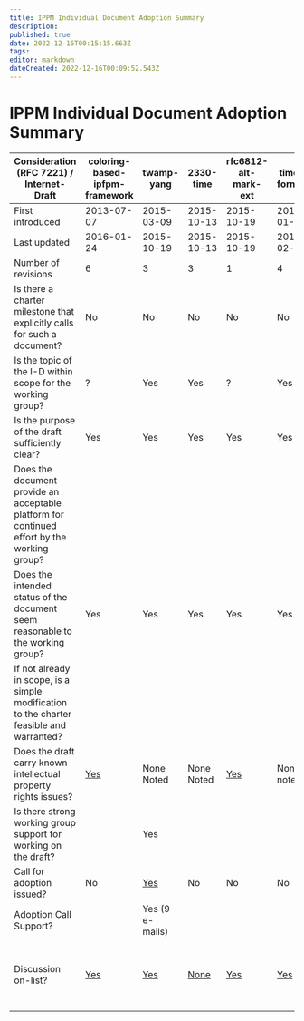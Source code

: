 ```yaml
---
title: IPPM Individual Document Adoption Summary
description: 
published: true
date: 2022-12-16T00:15:15.663Z
tags: 
editor: markdown
dateCreated: 2022-12-16T00:09:52.543Z
---
```


# IPPM Individual Document Adoption Summary


| Consideration (RFC 7221) / Internet-Draft                                                    | coloring-based-ipfpm-framework | twamp-yang      | 2330-time  | rfc6812-alt-mark-ext | time-format | initial-registry | twamp-light-yang | 2330-stdform-typep | ippm-p3m                                                   | monitor-methodology-services-kpi  |
|---------------------------------------------------------------------------------------------|--------------------------------|-----------------|------------|----------------------|-------------|------------------|------------------|--------------------|------------------------------------------------------------|-----------------------------------|
| First introduced                                                                            | 2013-07-07                     | 2015-03-09      | 2015-10-13 | 2015-10-19           | 2015-01-16  | 2015-07-06       | 2015-07-06       | 2015-08-06         | 2015-03-05                                                 | 2015-06-29                        |
| Last updated                                                                                | 2016-01-24                     | 2015-10-19      | 2015-10-13 | 2015-10-19           | 2016-02-09  | 2016-02-21       | 2016-01-05       | 2015-12-11         | 2015-10-19                                                 | 2015-10-05                        |
| Number of revisions                                                                         | 6                              | 3               | 3          | 1                    | 4           | 5                | 2                | 3                  | 3                                                          | 2                                 |
| Is there a charter milestone that explicitly calls for such a document?                     | No                             | No              | No         | No                   | No          | No               | No               | No                 | No                                                         | No                                |
| Is the topic of the I-D within scope for the working group?                                 | ?                              | Yes             | Yes        | ?                    | Yes         | Yes              | ?                | Yes                | Yes                                                        |  Yes                              |
| Is the purpose of the draft sufficiently clear?                                             | Yes                            | Yes             | Yes        | Yes                  | Yes         | Yes              | Yes              | Yes                | Yes                                                        | Yes                               |
| Does the document provide an acceptable platform for continued effort by the working group? |                                |                 |            |                      |             |                  |                  |                    |                                                            |                                   |
| Does the intended status of the document seem reasonable to the working group?              | Yes                            | Yes             | Yes        | Yes                  | Yes         | Yes              | Yes              | Yes                | Yes                                                        | Yes                               |
| If not already in scope, is a simple modification to the charter feasible and warranted?    |                                |                 |            |                      |             |                  |                  |                    |                                                            |                                   |
| Does the draft carry known intellectual property rights issues?                             | [Yes](https://datatracker.ietf.org/ipr/search/?submit=draft&id=draft-chen-ippm-coloring-based-ipfpm-framework)                            | None Noted      | None Noted | [Yes](https://datatracker.ietf.org/ipr/search/?submit=draft&id=draft-fioccola-ippm-rfc6812-alt-mark-ext)                  | None noted  | None noted       | None noted       | None noted         | [Yes](https://datatracker.ietf.org/ipr/search/?submit=draft&id=draft-tempia-ippm-p3m)                                                        | [Yes](https://datatracker.ietf.org/ipr/search/?submit=draft&id=draft-spv-ippm-monitor-implementation-services-kpi)                               |
| Is there strong working group support for working on the draft?                             |                                | Yes             |            |                      |             |                  |                  |                    |                                                            |                                   |
| Call for adoption issued?                                                                   | No                             | [Yes](https://mailarchive.ietf.org/arch/msg/ippm/Pp-rp2b6R-3cNlhoMnI8F-gT4vQ)             | No         | No                   | No          | [Yes](https://mailarchive.ietf.org/arch/msg/ippm/nmJln6LSbXzsNY6iTMEcTI0X00g)              | No               | No                 | No                                                         | No                                |
| Adoption Call Support?                                                                      |                                | Yes (9 e-mails) |            |                      |             | Yes (5 e-mails)  |                  |                    |                                                            |                                   |
| Discussion on-list?                                                                         | [Yes](https://mailarchive.ietf.org/arch/search/?q=draft-chen-ippm-coloring-based-ipfpm-framework)                            | [Yes](https://mailarchive.ietf.org/arch/search/?q=draft-cmzrjp-ippm-twamp-yang)             | [None](https://mailarchive.ietf.org/arch/search/?q=draft-fabini-ippm-2330-time)       | [Yes](https://mailarchive.ietf.org/arch/search/?q=draft-fioccola-ippm-rfc6812-alt-mark-ext)                  | [Yes](https://mailarchive.ietf.org/arch/search/?q=draft-mirsky-ippm-time-format)         | [Yes](https://mailarchive.ietf.org/arch/search/?q=draft-morton-ippm-initial-registry)              | [None](https://mailarchive.ietf.org/arch/search/?q=draft-mirsky-ippm-twamp-light-yang)             | [Yes](https://mailarchive.ietf.org/arch/search/?q=draft-morton-ippm-2330-stdform-typep)                | [Some, although calls for discussion went mostly unanswered](https://mailarchive.ietf.org/arch/search/?q=draft-tempia-ippm-p3m) | [Yes](https://mailarchive.ietf.org/arch/search/?q=draft-spv-ippm-monitor-methodology-services-kpi)                               |
                                                               